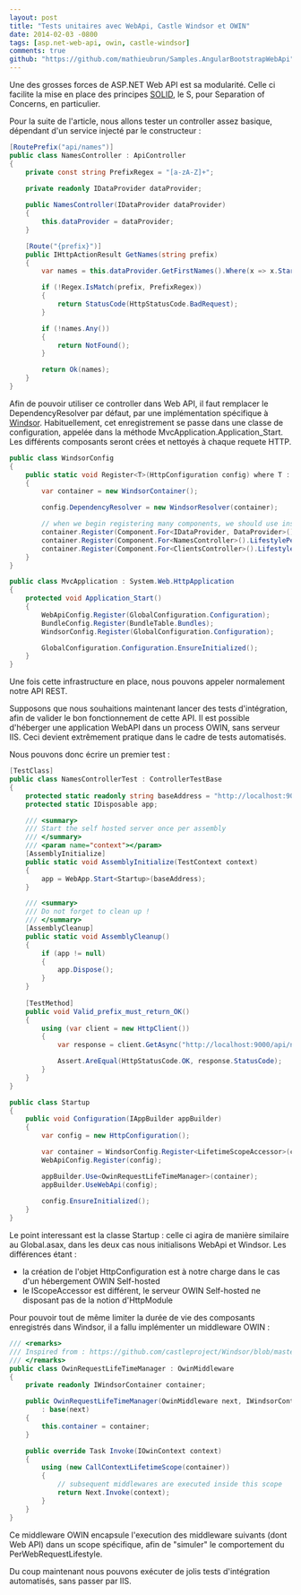 ```yaml
---
layout: post
title: "Tests unitaires avec WebApi, Castle Windsor et OWIN"
date: 2014-02-03 -0800
tags: [asp.net-web-api, owin, castle-windsor]
comments: true
github: "https://github.com/mathieubrun/Samples.AngularBootstrapWebApi"
---
```


Une des grosses forces de ASP.NET Web API est sa modularité. Celle ci facilite la mise en place des principes [SOLID](http://en.wikipedia.org/wiki/SOLID_%28object-oriented_design%29), le S, pour Separation of Concerns, en particulier.

Pour la suite de l'article, nous allons tester un controller assez basique, dépendant d'un service injecté par le constructeur :

```` csharp
[RoutePrefix("api/names")]
public class NamesController : ApiController
{
	private const string PrefixRegex = "[a-zA-Z]+";
	
	private readonly IDataProvider dataProvider;

	public NamesController(IDataProvider dataProvider)
	{
		this.dataProvider = dataProvider;
	}

	[Route("{prefix}")]
	public IHttpActionResult GetNames(string prefix)
	{
		var names = this.dataProvider.GetFirstNames().Where(x => x.StartsWith(prefix));

		if (!Regex.IsMatch(prefix, PrefixRegex))
		{
			return StatusCode(HttpStatusCode.BadRequest);
		}

		if (!names.Any())
		{
			return NotFound();
		}

		return Ok(names);
	}
}
````

Afin de pouvoir utiliser ce controller dans Web API, il faut remplacer le DependencyResolver par défaut, par une implémentation spécifique à [Windsor](https://github.com/WebApiContrib/WebApiContrib.IoC.CastleWindsor/blob/master/src/WebApiContrib.IoC.CastleWindsor/WindsorResolver.cs). Habituellement, cet enregistrement se passe dans une classe de configuration, appelée dans la méthode MvcApplication.Application_Start. Les différents composants seront crées et nettoyés à chaque requete HTTP.

```` csharp
public class WindsorConfig
{
	public static void Register<T>(HttpConfiguration config) where T : IScopeAccessor, new()
	{
		var container = new WindsorContainer();

		config.DependencyResolver = new WindsorResolver(container);

		// when we begin registering many components, we should use installers here
		container.Register(Component.For<IDataProvider, DataProvider>().LifestylePerWebRequest());
		container.Register(Component.For<NamesController>().LifestylePerWebRequest());
		container.Register(Component.For<ClientsController>().LifestylePerWebRequest());
	}
}

public class MvcApplication : System.Web.HttpApplication
{
	protected void Application_Start()
	{
		WebApiConfig.Register(GlobalConfiguration.Configuration);
		BundleConfig.Register(BundleTable.Bundles);
		WindsorConfig.Register(GlobalConfiguration.Configuration);

		GlobalConfiguration.Configuration.EnsureInitialized();
	}
}
````

Une fois cette infrastructure en place, nous pouvons appeler normalement notre API REST.

Supposons que nous souhaitions maintenant lancer des tests d'intégration, afin de valider le bon fonctionnement de cette API. Il est possible d'héberger une application WebAPI dans un process OWIN, sans serveur IIS. Ceci devient extrêmement pratique dans le cadre de tests automatisés. 

Nous pouvons donc écrire un premier test :

```` csharp
[TestClass]
public class NamesControllerTest : ControllerTestBase
{
	protected static readonly string baseAddress = "http://localhost:9000/";
	protected static IDisposable app;

	/// <summary>
	/// Start the self hosted server once per assembly
	/// </summary>
	/// <param name="context"></param>
	[AssemblyInitialize]
	public static void AssemblyInitialize(TestContext context)
	{
		app = WebApp.Start<Startup>(baseAddress);
	}

	/// <summary>
	/// Do not forget to clean up !
	/// </summary>
	[AssemblyCleanup]
	public static void AssemblyCleanup()
	{
		if (app != null)
		{
			app.Dispose();
		}
	}
	
	[TestMethod]
	public void Valid_prefix_must_return_OK()
	{
		using (var client = new HttpClient())
		{
			var response = client.GetAsync("http://localhost:9000/api/names/A").Result;

			Assert.AreEqual(HttpStatusCode.OK, response.StatusCode);
		}
	}
}

public class Startup
{
	public void Configuration(IAppBuilder appBuilder)
	{
		var config = new HttpConfiguration();

		var container = WindsorConfig.Register<LifetimeScopeAccessor>(config);
		WebApiConfig.Register(config);

		appBuilder.Use<OwinRequestLifeTimeManager>(container);
		appBuilder.UseWebApi(config);
		
		config.EnsureInitialized();
	}
}
````

Le point interessant est la classe Startup : celle ci agira de manière similaire au Global.asax, dans les deux cas nous initialisons WebApi et Windsor. Les différences étant :

- la création de l'objet HttpConfiguration est à notre charge dans le cas d'un hébergement OWIN Self-hosted
- le IScopeAccessor est différent, le serveur OWIN Self-hosted ne disposant pas de la notion d'HttpModule

Pour pouvoir tout de même limiter la durée de vie des composants enregistrés dans Windsor, il a fallu implémenter un middleware OWIN : 

```` csharp
/// <remarks>
/// Inspired from : https://github.com/castleproject/Windsor/blob/master/src/Castle.Windsor/MicroKernel/Lifestyle/PerWebRequestLifestyleModule.cs
/// </remarks>
public class OwinRequestLifeTimeManager : OwinMiddleware
{
	private readonly IWindsorContainer container;

	public OwinRequestLifeTimeManager(OwinMiddleware next, IWindsorContainer container)
		: base(next)
	{
		this.container = container;
	}

	public override Task Invoke(IOwinContext context)
	{
		using (new CallContextLifetimeScope(container))
		{
			// subsequent middlewares are executed inside this scope
			return Next.Invoke(context);
		}
	}
}
````

Ce middleware OWIN encapsule l'execution des middleware suivants (dont Web API) dans un scope spécifique, afin de "simuler" le comportement du PerWebRequestLifestyle.

Du coup maintenant nous pouvons exécuter de jolis tests d'intégration automatisés, sans passer par IIS.

